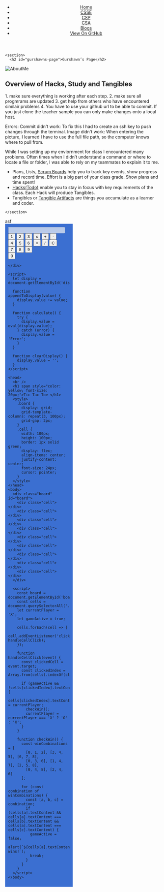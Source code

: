 <!DOCTYPE html>
<html lang="en-US"><head>
  <meta charset="utf-8">
  <meta http-equiv="X-UA-Compatible" content="IE=edge">

<!-- Begin Jekyll SEO tag v2.8.0 -->
<title>Student Blog | CompSci HEHEHEHEHEHEHE</title>
<meta name="generator" content="Jekyll v3.9.3" />
<meta property="og:title" content="Student Blog" />
<meta property="og:locale" content="en_US" />
<meta name="description" content="August 2023 to June 2024" />
<meta property="og:description" content="August 2023 to June 2024" />
<link rel="canonical" href="http://0.0.0.0:4200/CSPBlog/" />
<meta property="og:url" content="http://0.0.0.0:4200/CSPBlog/" />
<meta property="og:site_name" content="CompSci Blogs" />
<meta property="og:type" content="website" />
<meta name="twitter:card" content="summary" />
<meta property="twitter:title" content="Student Blog" />
<script type="application/ld+json">
{"@context":"https://schema.org","@type":"WebSite","description":"August 2023 to June 2024","headline":"Student Blog","name":"CompSci Blogs","url":"http://0.0.0.0:4200/CSPBlog/"}</script>
<!-- End Jekyll SEO tag -->

  <link rel="stylesheet" href="/CSPBlog/assets/css/style.css?v=e858f5ae7d6f0cd2eb2f5306de04b620a0886a94">
  <script src="https://code.jquery.com/jquery-1.12.4.min.js" integrity="sha256-ZosEbRLbNQzLpnKIkEdrPv7lOy9C27hHQ+Xp8a4MxAQ=" crossorigin="anonymous"></script>

    
  <meta name="viewport" content="width=device-width, initial-scale=1, user-scalable=no">
  <!-- start custom head snippets, customize with your own _includes/head-custom.html file -->

<!-- Setup theme-color -->
<!-- start theme color meta headers -->
<meta name="theme-color" content="#151515">
<meta name="msapplication-navbutton-color" content="#151515">
<meta name="apple-mobile-web-app-status-bar-style" content="black-translucent">
<!-- end theme color meta headers -->


<!-- Setup Google Analytics -->



<!-- You can set your favicon here -->
<!-- link rel="shortcut icon" type="image/x-icon" href="/CSPBlog/favicon.ico" -->

<!-- end custom head snippets -->

</head><body>

  <div class="wrapper">
    <header><header class="site-header">

  <div id="header">
    <nav>
      <ul>
        <li class="fork"><a href="/CSPBlog/">Home</a></li>
        <li class="fork"><a href="/CSPBlog/csse">CSSE</a></li>
        <li class="fork"><a href="/CSPBlog/csp">CSP</a></li>
        <li class="fork"><a href="/CSPBlog/csa">CSA</a></li>
        <li class="fork"><a href="/CSPBlog/blogs">Blogs</a></li>
        <li class="title"><a href="https://github.com/Gurbop/CSPBlog#readme">View On GitHub</a></li>
      </ul>
    </nav>
  </div><!-- end header -->
</header></header>


    <section>
      <h2 id="gurshawns-page">Gurshawn’s Page</h2>
<p><img src="/CSPBlog/images/CSPAboutME.png" alt="AboutMe" /></p>
<h2 id="overview-of-hacks-study-and-tangibles">Overview of Hacks, Study and Tangibles</h2>
<p>1. make sure everything is working after each step.
   2. make sure all progmrams are updated
   3. get help from others who have encountered similair problems
   4. You have to use your github url to be able to commit. If you just clone the teacher sample you can only make changes onto  a local host. 
</p>
<p>
  Errors:
  Commit didn't work: To fix this I had to create an ssh key to push changes through the terminal.
  Image didn't work: When entering the picture, I learned I have to use the full file path, so the computer knows where to pull from. 
</p>
<p>While I was setting up my enviornment for class I encountered many problems. Often times when I didn’t understand a command or where to locate a file or folder, I was able to rely on my teammates to explain it to me.</p>

<ul>
  <li>Plans, Lists, <a href="https://clickup.com/blog/scrum-board/">Scrum Boards</a> help you to track key events, show progress and record time.  Effort is a big part of your class grade.  Show plans and time spent!</li>
  <li><a href="https://levelup.gitconnected.com/six-ultimate-daily-hacks-for-every-programmer-60f5f10feae">Hacks(Todo)</a> enable you to stay in focus with key requirements of the class.  Each Hack will produce Tangibles.</li>
  <li>Tangibles or <a href="https://en.wikipedia.org/wiki/Artifact_(software_development)">Tangible Artifacts</a> are things you accumulate as a learner and coder.</li>
</ul>

    </section>

  </div>asf
  <div id="calculator">
    <div style="max-width: 200px; background-color: #3b6fd1; padding: 10px;">
      <input type="text" id="display" disabled>
      <br />
      <button onclick="appendToDisplay('1')">1</button>
      <button onclick="appendToDisplay('2')">2</button>
      <button onclick="appendToDisplay('3')">3</button>
      <button onclick="appendToDisplay('*')">x</button>
      <button onclick="appendToDisplay('+')">+</button>
      <button onclick="appendToDisplay('-')">-</button>
      <br />
      <button onclick="appendToDisplay('4')">4</button>
      <button onclick="appendToDisplay('5')">5</button>
      <button onclick="appendToDisplay('6')">6</button>
      <button onclick="calculate()">=</button>
      <button onclick="appendToDisplay('/')">/</button>
      <button onclick="clearDisplay()">C</button>
      <br />
      <button onclick="appendToDisplay('7')">7</button>
      <button onclick="appendToDisplay('8')">8</button>
      <button onclick="appendToDisplay('9')">9</button>
      <br />
      <button onclick="appendToDisplay('0')">0</button>
    
    </div>
    
    <script>
      let display = document.getElementById('display');
    
      function appendToDisplay(value) {
        display.value += value;
      }
    
      function calculate() {
        try {
          display.value = eval(display.value);
        } catch (error) {
          display.value = 'Error';
        }
      }
    
      function clearDisplay() {
        display.value = '';
      }
    </script>
    
    <head>
      <br />
      <h1 span style="color: yellow; font-size: 20px;">Tic Tac Toe </h1>
      <style>
        .board {
          display: grid;
          grid-template-columns: repeat(3, 100px);
          grid-gap: 2px;
        }
        .cell {
          width: 100px;
          height: 100px;
          border: 1px solid green;
          display: flex;
          align-items: center;
          justify-content: center;
          font-size: 24px;
          cursor: pointer;
        }
      </style>
    </head>
    <body>
      <div class="board" id="board">
        <div class="cell"></div>
        <div class="cell"></div>
        <div class="cell"></div>
        <div class="cell"></div>
        <div class="cell"></div>
        <div class="cell"></div>
        <div class="cell"></div>
        <div class="cell"></div>
        <div class="cell"></div>
      </div>
    
      <script>
        const board = document.getElementById('board');
        const cells = document.querySelectorAll('.cell');
        let currentPlayer = 'X';
        let gameActive = true;
    
        cells.forEach(cell => {
          cell.addEventListener('click', handleCellClick);
        });
    
        function handleCellClick(event) {
          const clickedCell = event.target;
          const clickedIndex = Array.from(cells).indexOf(clickedCell);
    
          if (gameActive && !cells[clickedIndex].textContent) {
            cells[clickedIndex].textContent = currentPlayer;
            checkWin();
            currentPlayer = currentPlayer === 'X' ? 'O' : 'X';
          }
        }
    
        function checkWin() {
          const winCombinations = [
            [0, 1, 2], [3, 4, 5], [6, 7, 8], 
            [0, 3, 6], [1, 4, 7], [2, 5, 8],
            [0, 4, 8], [2, 4, 6]           
          ];
    
          for (const combination of winCombinations) {
            const [a, b, c] = combination;
            if (cells[a].textContent && cells[a].textContent === cells[b].textContent && cells[a].textContent === cells[c].textContent) {
              gameActive = false;
              alert(`${cells[a].textContent} wins!`);
              break;
            }
          }
        }
      </script>
    </body>
</body>


</html>
